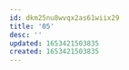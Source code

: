 ```yaml
---
id: dkm25nu8wvqx2as61wiix29
title: '05'
desc: ''
updated: 1653421503835
created: 1653421503835
---
```



